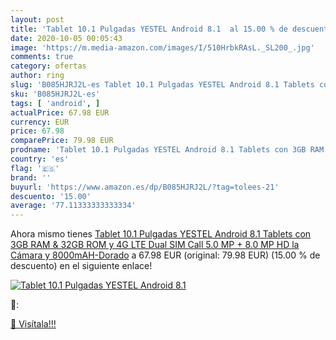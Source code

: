 ```yaml
---
layout: post
title: 'Tablet 10.1 Pulgadas YESTEL Android 8.1  al 15.00 % de descuento'
date: 2020-10-05 00:05:43
image: 'https://m.media-amazon.com/images/I/510HrbkRAsL._SL200_.jpg'
comments: true
category: ofertas
author: ring
slug: 'B085HJRJ2L-es Tablet 10.1 Pulgadas YESTEL Android 8.1 Tablets con 3GB...'
sku: 'B085HJRJ2L-es'
tags: [ 'android', ]
actualPrice: 67.98 EUR
currency: EUR
price: 67.98
comparePrice: 79.98 EUR
prodname: 'Tablet 10.1 Pulgadas YESTEL Android 8.1 Tablets con 3GB RAM & 32GB ROM y 4G LTE Dual SIM Call  5.0 MP + 8.0 MP HD la Cámara y 8000mAH-Dorado'
country: 'es'
flag: '🇪🇸'
brand: ''
buyurl: 'https://www.amazon.es/dp/B085HJRJ2L/?tag=tolees-21'
descuento: '15.00'
average: '77.11333333333334'
---
```


Ahora mismo tienes [Tablet 10.1 Pulgadas YESTEL Android 8.1 Tablets con 3GB RAM & 32GB ROM y 4G LTE Dual SIM Call  5.0 MP + 8.0 MP HD la Cámara y 8000mAH-Dorado](https://www.amazon.es/dp/B085HJRJ2L/?tag=tolees-21) a 67.98 EUR (original: 79.98 EUR) (15.00 %  de descuento) en el siguiente enlace!

[![Tablet 10.1 Pulgadas YESTEL Android 8.1 ](https://m.media-amazon.com/images/I/510HrbkRAsL._SL200_.jpg)](https://www.amazon.es/dp/B085HJRJ2L/?tag=tolees-21)

🔎:


[🛒 Visítala!!!](https://www.amazon.es/dp/B085HJRJ2L/?tag=tolees-21)
